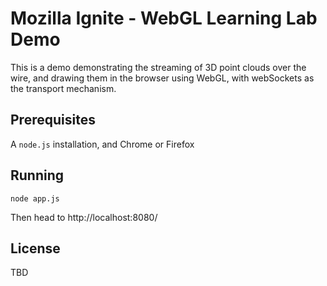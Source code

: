 # Mozilla Ignite - WebGL Learning Lab Demo

This is a demo demonstrating the streaming of 3D point clouds over the wire, and drawing them in the browser using WebGL, with webSockets as the transport mechanism.

## Prerequisites

A `node.js` installation, and Chrome or Firefox

## Running

    node app.js

Then head to http://localhost:8080/

## License

TBD


